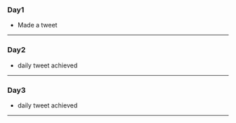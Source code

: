 ### Day1
- Made a tweet 
---

### Day2
- daily tweet achieved
---

### Day3
- daily tweet achieved
---

